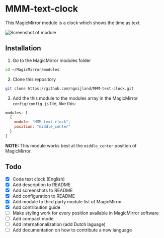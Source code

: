 # MMM-text-clock

This MagicMirror module is a clock which shows the time as text.

![Screenshot of module](https://github.com/ngnijland/MMM-text-clock/raw/master/screenshots/MMM-text-clock-screenshot.png)

## Installation

1. Go to the MagicMirror modules folder

```bash
cd ~/MagicMirror/modules`
```

2. Clone this repository

```bash
git clone https://github.com/ngnijland/MMM-text-clock.git
```

3. Add the this module to the modules array in the MagicMirror `config/config.js` file, like this:

```javascript
modules: [
  {
    module: "MMM-text-clock",
    position: "middle_center"
  }
]
```

**NOTE:** This module works best at the `middle_center` position of MagicMirror.

## Todo
- [x] Code text clock (English)
- [x] Add description to README
- [x] Add screenshots to README
- [x] Add configuration to README
- [x] Add module to third party module list of MagicMirror
- [x] Add contribution guide
- [ ] Make styling work for every position available in MagicMirror software
- [ ] Add compact mode
- [ ] Add internationalization (add Dutch laguage)
- [ ] Add documentation on how to contribute a new language
